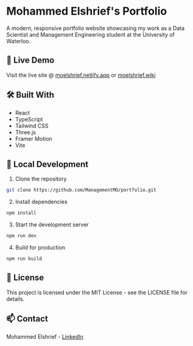 # Mohammed Elshrief's Portfolio

A modern, responsive portfolio website showcasing my work as a Data Scientist and Management Engineering student at the University of Waterloo.

## 🚀 Live Demo

Visit the live site @ [moelshrief.netlify.app](https://moelshrief.netlify.app) or [moelshrief.wiki](https://moelshrief.wiki)

## 🛠️ Built With

- React
- TypeScript
- Tailwind CSS
- Three.js
- Framer Motion
- Vite

## 🔧 Local Development

1. Clone the repository
```bash
git clone https://github.com/ManagementMO/portfolio.git
```

2. Install dependencies
```bash
npm install
```

3. Start the development server
```bash
npm run dev
```

4. Build for production
```bash
npm run build
```

## 📝 License

This project is licensed under the MIT License - see the LICENSE file for details.

## 📫 Contact

Mohammed Elshrief - [LinkedIn](https://www.linkedin.com/in/mohammedelshrief/)
